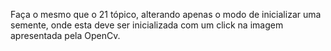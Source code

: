 Faça o mesmo que o 21 tópico, alterando apenas o modo de inicializar uma semente, onde esta deve ser inicializada com um click na imagem apresentada pela OpenCv.
